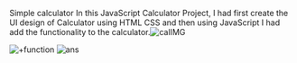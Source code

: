 Simple calculator In this JavaScript Calculator Project, I had first create the UI design of Calculator using HTML CSS and then using JavaScript I had add the functionality to the calculator.![calIMG](https://github.com/kavinduGunasekara/JavaScript_Calculator/assets/137909922/9539baa9-105e-4a55-a792-45c9c4789003)

![+function](https://github.com/kavinduGunasekara/JavaScript_Calculator/assets/137909922/b882c1da-c796-4d0e-bb19-c01d0a9ea44f)
![ans](https://github.com/kavinduGunasekara/JavaScript_Calculator/assets/137909922/cfed03f6-9303-4eb7-942c-3e430d367029)


